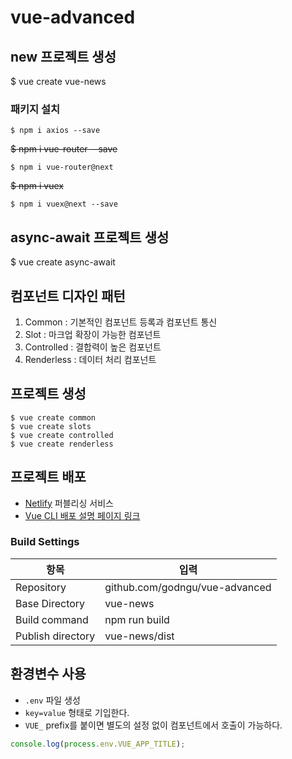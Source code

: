 # vue-advanced

## new 프로젝트 생성
$ vue create vue-news

### 패키지 설치
```shell
$ npm i axios --save
```  
~~$ npm i vue-router --save~~
```shell
$ npm i vue-router@next
```  
~~$ npm i vuex~~
```shell
$ npm i vuex@next --save
```

## async-await 프로젝트 생성
$ vue create async-await

## 컴포넌트 디자인 패턴
1. Common : 기본적인 컴포넌트 등록과 컴포넌트 통신
2. Slot : 마크업 확장이 가능한 컴포넌트
3. Controlled : 결합력이 높은 컴포넌트
4. Renderless : 데이터 처리 컴포넌트


## 프로젝트 생성
```shell
$ vue create common
$ vue create slots
$ vue create controlled
$ vue create renderless
```


## 프로젝트 배포
- [Netlify](https://www.netlify.com/) 퍼블리싱 서비스  
- [Vue CLI 배포 설명 페이지 링크](https://cli.vuejs.org/guide/deployment.html#gitlab-pages)

### Build Settings
| 항목 | 입력 |
| --- | --- |  
| Repository | github.com/godngu/vue-advanced |  
| Base Directory | vue-news |
| Build command | npm run build
| Publish directory | vue-news/dist |


## 환경변수 사용
- `.env` 파일 생성
- `key=value` 형태로 기입한다.
- `VUE_` prefix를 붙이면 별도의 설정 없이 컴포넌트에서 호출이 가능하다.
```javascript
console.log(process.env.VUE_APP_TITLE);
```
  
